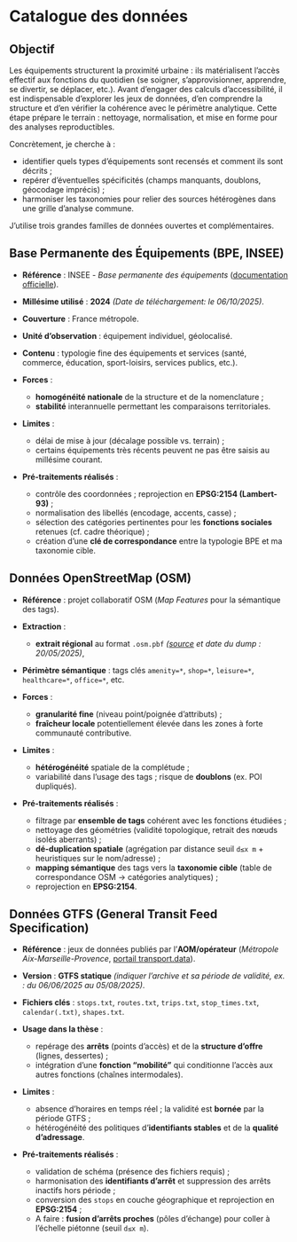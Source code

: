﻿# Catalogue des données

## Objectif

Les équipements structurent la proximité urbaine : ils matérialisent l’accès effectif aux fonctions du quotidien (se soigner, s’approvisionner, apprendre, se divertir, se déplacer, etc.). Avant d’engager des calculs d’accessibilité, il est indispensable d’explorer les jeux de données, d’en comprendre la structure et d’en vérifier la cohérence avec le périmètre analytique. Cette étape prépare le terrain : nettoyage, normalisation, et mise en forme pour des analyses reproductibles.

Concrètement, je cherche à :

* identifier quels types d’équipements sont recensés et comment ils sont décrits ;
* repérer d’éventuelles spécificités (champs manquants, doublons, géocodage imprécis) ;
* harmoniser les taxonomies pour relier des sources hétérogènes dans une grille d’analyse commune.

J’utilise trois grandes familles de données ouvertes et complémentaires.

## Base Permanente des Équipements (BPE, INSEE)

* **Référence** : INSEE - *Base permanente des équipements*  ([documentation officielle](https://www.insee.fr/fr/metadonnees/source/serie/s1161)).
* **Millésime utilisé** : **2024** *(Date de téléchargement:  le 06/10/2025)*.
* **Couverture** : France métropole.
* **Unité d’observation** : équipement individuel, géolocalisé.
* **Contenu** : typologie fine des équipements et services (santé, commerce, éducation, sport-loisirs, services publics, etc.).
* **Forces** :

  * **homogénéité nationale** de la structure et de la nomenclature ;
  * **stabilité** interannuelle permettant les comparaisons territoriales.
* **Limites** :

  * délai de mise à jour (décalage possible vs. terrain) ;
  * certains équipements très récents peuvent ne pas être saisis au millésime courant.

* **Pré-traitements réalisés** :

  * contrôle des coordonnées ; reprojection en **EPSG:2154 (Lambert-93)** ;
  * normalisation des libellés (encodage, accents, casse) ;
  * sélection des catégories pertinentes pour les **fonctions sociales** retenues (cf. cadre théorique) ;
  * création d’une **clé de correspondance** entre la typologie BPE et ma taxonomie cible.

## Données OpenStreetMap (OSM)

* **Référence** : projet collaboratif OSM (*Map Features* pour la sémantique des tags).
* **Extraction** :

  * **extrait régional** au format `.osm.pbf` *([source](https://download.geofabrik.de/europe/france/provence-alpes-cote-d-azur.html) et date du dump : 20/05/2025)*,
 
* **Périmètre sémantique** : tags clés `amenity=*`, `shop=*`, `leisure=*`, `healthcare=*`, `office=*`, etc.
* **Forces** :

  * **granularité fine** (niveau point/poignée d’attributs) ;
  * **fraîcheur locale** potentiellement élevée dans les zones à forte communauté contributive.
* **Limites** :

  * **hétérogénéité** spatiale de la complétude ;
  * variabilité dans l’usage des tags ; risque de **doublons** (ex. POI dupliqués).

* **Pré-traitements réalisés** :

  * filtrage par **ensemble de tags** cohérent avec les fonctions étudiées ;
  * nettoyage des géométries (validité topologique, retrait des nœuds isolés aberrants) ;
  * **dé-duplication spatiale** (agrégation par distance seuil `d≤x m` + heuristiques sur le nom/adresse) ;
  * **mapping sémantique** des tags vers la **taxonomie cible** (table de correspondance OSM → catégories analytiques) ;
  * reprojection en **EPSG:2154**.

## Données GTFS (General Transit Feed Specification)

* **Référence** : jeux de données publiés par l’**AOM/opérateur** (*Métropole Aix-Marseille-Provence*, [portail transport.data](https://transport.data.gouv.fr/datasets/reseau-rtm-gtfs/)).
* **Version** : **GTFS statique** *(indiquer l’archive et sa période de validité, ex. : du 06/06/2025 au 05/08/2025)*.
* **Fichiers clés** : `stops.txt`, `routes.txt`, `trips.txt`, `stop_times.txt`, `calendar(.txt)`, `shapes.txt`.
* **Usage dans la thèse** :

  * repérage des **arrêts** (points d’accès) et de la **structure d’offre** (lignes, dessertes) ;
  * intégration d’une **fonction “mobilité”** qui conditionne l’accès aux autres fonctions (chaînes intermodales).
* **Limites** :

  * absence d’horaires en temps réel ; la validité est **bornée** par la période GTFS ;
  * hétérogénéité des politiques d’**identifiants stables** et de la **qualité d’adressage**.

* **Pré-traitements réalisés** :

  * validation de schéma (présence des fichiers requis) ;
  * harmonisation des **identifiants d’arrêt** et suppression des arrêts inactifs hors période ;
  * conversion des `stops` en couche géographique et reprojection en **EPSG:2154** ;
  * A faire : **fusion d’arrêts proches** (pôles d’échange) pour coller à l’échelle piétonne (seuil `d≤x m`).


